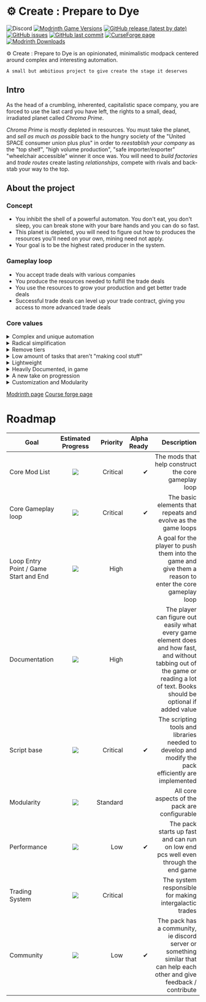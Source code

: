 # ⚙️ Create : Prepare to Dye         
![Discord](https://img.shields.io/discord/890222432605057044)
[![Modrinth Game Versions](https://img.shields.io/modrinth/game-versions/bMs2ZGmU?label=Avilable+for)](https://modrinth.com/modpack/create-prepare-to-dye)
[![GitHub release (latest by date)](https://img.shields.io/github/v/release/Yarden-zamir/Create-Prepare-to-Dye)](https://github.com/Yarden-zamir/Create-Prepare-to-Dye/releases)
[![GitHub issues](https://img.shields.io/github/issues/Yarden-zamir/Create-Prepare-to-Dye)](https://github.com/Yarden-zamir/Create-Prepare-to-Dye/issues?q=is%3Aissue+is%3Aopen+sort%3Acomments-desc)
[![GitHub last commit](https://img.shields.io/github/last-commit/Yarden-zamir/Create-Prepare-to-Dye)](https://github.com/Yarden-zamir/Create-Prepare-to-Dye/commits)
[![CurseForge page](http://cf.way2muchnoise.eu/518606.svg)](https://minecraft.curseforge.com/projects/518606)
[![Modrinth Downloads](https://img.shields.io/modrinth/dt/bMs2ZGmU?label=Modrinth)](https://modrinth.com/modpack/create-prepare-to-dye)

⚙️ Create : Prepare to Dye is an opinionated, minimalistic modpack centered around complex and interesting automation.

    A small but ambitious project to give create the stage it deserves

## Intro
As the head of a crumbling, inherented, capitalistic space company, you are forced to use the last card you have left, the rights to a small, dead, irradiated planet called *Chroma Prime*.

*Chroma Prime* is mostly depleted in resources. You must take the planet, and *sell as much as possible* back to the hungry society of the "United SPACE consumer union plus plus" in order to *reestablish your company* as the "top shelf", "high volume production", "safe importer/exporter" "wheelchair accessible" winner it once was. You will need to *build factories* and *trade routes* create lasting *relationships*, compete with rivals and back-stab your way to the top.
## About the project

### Concept
- You inhibit the shell of a powerful automaton. You don't eat, you don't sleep, you can break stone with your bare hands and you can do so fast.
- This planet is depleted, you will need to figure out how to produces the resources you'll need on your own, mining need not apply.
- Your goal is to be the highest rated producer in the system.
### Gameplay loop
- You accept trade deals with various companies
- You produce the resources needed to fulfill the trade deals
- You use the resources to grow your production and get better trade deals
- Successful trade deals can level up your trade contract, giving you access to more advanced trade deals
### Core values
<details>
  <summary>Complex and unique automation</summary>
  
Using Create and Botanias natural automation focus as a loose base, we are constructing processing lines with depth and options.
* Create - A core part of the pack, the unique logistics and processes of the mod allow us to explore new territory in problem solving and creative automation*1
* Botania - Another core element of the experience, ties well into playing with dye and works hand in hand with create in this modpack 
* Quark + oddities
---
On top of those we add many processing lines (over 600 recipe changes and additions) that focus on the core gameplay loop of the pack, and are designed to be interesting and fun to automate.
</details>
<details>
  <summary>Radical simplification</summary>

No clutter. Every item and block has ~~a reason~~ at least a few reasons to be in the game. Otherwise it gets yeeted
</details>
<details>
  <summary>Remove tiers</summary>

* With the exception of regular crafting table recipes. Most if not all other recipes have a place in any stage of th game. For example the grindstones from create are not a flat upgrade over the millstone, the millstone produces of a single product, while the grindstones produce multiple products, but at a lower rate. Every recipe will have advantages and disadvantages, and depending on your exsisting processing lines it might make sense to use different ones.
* With the exception of stone. Tools and armor have been rebalanced to have a place at any point in the game.
  * wood tools do not exist
  * iron tools have the most durability
    * botania's manasteel has less durability but can be replenished with mana
  * diamond tools have the high speed
  * gold tools have the most enchantability and are the fastest, but have the least durability (but more than in vanilla)
  * netherite tools are the most well rounded. But are slower than diamond, have less enchantability than gold and have less durability than iron
</details>
<details>
  <summary>Low amount of tasks that aren't "making cool stuff"</summary>
  
* Effortless building - with the configs that allow you to build and destroy huge things right out of the gate.
* Refined Storage - without any automation parts, it is just a fancy way to access your storage to make your life easier without taking away any of the cool automation
</details>
<details>
  <summary>Lightweight</summary>
  
The pack has around 60 mods, takes less than a minute to boot!
</details>
<details>
  <summary>Heavily Documented, in game</summary>
  
JEI is a core gameplay element. Imagine playing botania without needing to open a book or a wiki
</details>
<details>
  <summary>A new take on progression</summary>
  
Consistency and fun, sense based processes over realistic ones
</details>

<details>
  <summary>Customization and Modularity</summary>
  
we have a clear gameplay loop we try to enforce, but if there is something that doesn't fit, you should be able to change it easily.
Out script base uses a feature based aproach, where you can enable and disable features of the pack, and even add your own using our recipe managers. Examples:
```javascript
if (feature('Manapool-crafting-table recipes for single ingredient crafting')) {
    forEachRecipe([{ type: 'minecraft:crafting_shapeless' }], recipe => {
        let ingredients = recipe.getOriginalRecipeIngredients();
        if (ingredients.length != 1) return;

        let resultId = recipe.getOriginalRecipeResult().getId();
        let ingredientId = ingredients[0].getItemIds()[0];

        let hasRemovedItems = [resultId, ingredientId].some(id => global.itemsToRemove.includes(id));
        if (hasRemovedItems) return;

        if (manapool_single_crafting_blacklist.includes(recipe.getId())) return;
        console.info('recipe: ' + resultId + ' ' + ingredientId + ' ' + recipe.getId()+ 'removed: ' + recipe.removed)
        if (recipe.removed) return;
        addInfusion(recipe.getOriginalRecipeResult(), ingredients[0], 500, 'minecraft:crafting_table');
        console.info('Adding infusion for "' + resultId + '" and "' + ingredientId+'"');
    });
}
```
This is an example feature that adds all crafting table recipes that have one ingredient to a new process of using a mana pool with a crafting table underneath.

If you don't like this feature, or any other feature, you can use `disabledFeature('Manapool-crafting-table recipes for single ingredient crafting')` in your script to disable it.

See all features [here](kubejs/server_scripts/base/featrues)
</details>






[Modrinth page](https://modrinth.com/modpack/create-prepare-to-dye)
[Course forge page](https://www.curseforge.com/minecraft/modpacks/create-run)

# Roadmap
|Goal                              	    |Estimated Progress           |Priority  |Alpha Ready	|Description |
|--------------------------------------|:---------------------------------:|-----------:|-------------:|------------------------:|
|Core Mod List                         | ![](https://progress-bar.dev/90)  | Critical   | ✔				| The mods that help construct the core gameplay loop|
|Core Gameplay loop                    | ![](https://progress-bar.dev/80)  | Critical   | ✔				| The basic elements that repeats and evolve as the game loops|
|Loop Entry Point / Game Start and End | ![](https://progress-bar.dev/30)  | High       |   			| A goal for the player to push them into the game and give them a reason to enter the core gameplay loop|
|Documentation                         | ![](https://progress-bar.dev/30)  | High       |   			| The player can figure out easily what every game element does and how fast, and without tabbing out of the game or reading a lot of text. Books should be optional if added value |
|Script base                           | ![](https://progress-bar.dev/100)  | Critical   | ✔			| The scripting tools and libraries needed to develop and modify the pack efficiently are implemented|
|Modularity                            | ![](https://progress-bar.dev/90)  | Standard   |   			| All core aspects of the pack are configurable|
|Performance                           | ![](https://progress-bar.dev/90)  | Low       	|  ✔ 			| The pack starts up fast and can run on low end pcs well even through the end game|
|Trading System                        | ![](https://progress-bar.dev/20)  | Critical   |   			| The system responsible for making intergalactic trades|
|Community                              | ![](https://progress-bar.dev/2)   | Low       |  ✔ 			| The pack has a community, ie discord server or something similar that can help each other and give feedback / contribute|